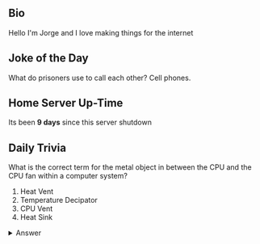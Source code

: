 ## Bio

Hello I'm Jorge and I love making things for the internet

## Joke of the Day

What do prisoners use to call each other? Cell phones.

## Home Server Up-Time

Its been **9 days** since this server shutdown


## Daily Trivia

What is the correct term for the metal object in between the CPU and the CPU fan within a computer system?
 1. Heat Vent
 2. Temperature Decipator
 3. CPU Vent
 4. Heat Sink

<details>
  <summary>Answer</summary>
  Heat Sink
</details>
